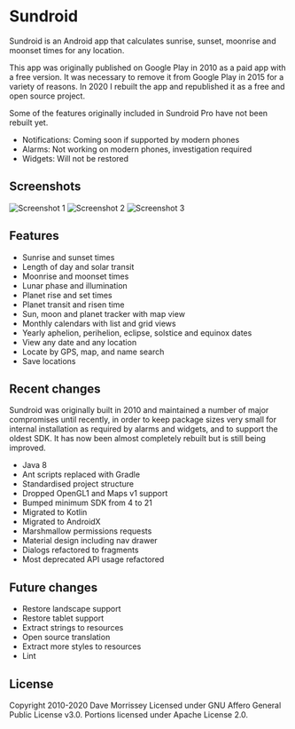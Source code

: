 Sundroid
========

Sundroid is an Android app that calculates sunrise, sunset, moonrise and moonset times for any location.

This app was originally published on Google Play in 2010 as a paid app with a free version. It was
necessary to remove it from Google Play in 2015 for a variety of reasons. In 2020 I rebuilt the app
and republished it as a free and open source project.

Some of the features originally included in Sundroid Pro have not been rebuilt yet.

* Notifications: Coming soon if supported by modern phones
* Alarms: Not working on modern phones, investigation required
* Widgets: Will not be restored

Screenshots
-----------

![Screenshot 1](screenshots/screenshot1.png)
![Screenshot 2](screenshots/screenshot2.png)
![Screenshot 3](screenshots/screenshot3.png)

Features
--------

* Sunrise and sunset times
* Length of day and solar transit
* Moonrise and moonset times
* Lunar phase and illumination
* Planet rise and set times
* Planet transit and risen time
* Sun, moon and planet tracker with map view
* Monthly calendars with list and grid views
* Yearly aphelion, perihelion, eclipse, solstice and equinox dates
* View any date and any location
* Locate by GPS, map, and name search
* Save locations

Recent changes
--------------

Sundroid was originally built in 2010 and maintained a number of major compromises until recently,
in order to keep package sizes very small for internal installation as required by alarms and widgets,
and to support the oldest SDK. It has now been almost completely rebuilt but is still being improved.

* Java 8
* Ant scripts replaced with Gradle
* Standardised project structure
* Dropped OpenGL1 and Maps v1 support
* Bumped minimum SDK from 4 to 21
* Migrated to Kotlin
* Migrated to AndroidX
* Marshmallow permissions requests
* Material design including nav drawer
* Dialogs refactored to fragments
* Most deprecated API usage refactored

Future changes
--------------

* Restore landscape support
* Restore tablet support
* Extract strings to resources
* Open source translation
* Extract more styles to resources
* Lint

License
-------

Copyright 2010-2020 Dave Morrissey
Licensed under GNU Affero General Public License v3.0. Portions licensed under Apache License 2.0.
